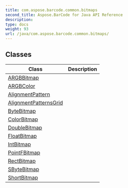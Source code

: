 ```yaml
---
title: com.aspose.barcode.common.bitmaps
second_title: Aspose.BarCode for Java API Reference
description: 
type: docs
weight: 93
url: /java/com.aspose.barcode.common.bitmaps/
---
```


## Classes

| Class | Description |
| --- | --- |
| [ARGBBitmap](../com.aspose.barcode.common.bitmaps/argbbitmap) |  |
| [ARGBColor](../com.aspose.barcode.common.bitmaps/argbcolor) |  |
| [AlignmentPattern](../com.aspose.barcode.common.bitmaps/alignmentpattern) |  |
| [AlignmentPatternsGrid](../com.aspose.barcode.common.bitmaps/alignmentpatternsgrid) |  |
| [ByteBitmap](../com.aspose.barcode.common.bitmaps/bytebitmap) |  |
| [ColorBitmap](../com.aspose.barcode.common.bitmaps/colorbitmap) |  |
| [DoubleBitmap](../com.aspose.barcode.common.bitmaps/doublebitmap) |  |
| [FloatBitmap](../com.aspose.barcode.common.bitmaps/floatbitmap) |  |
| [IntBitmap](../com.aspose.barcode.common.bitmaps/intbitmap) |  |
| [PointFBitmap](../com.aspose.barcode.common.bitmaps/pointfbitmap) |  |
| [RectBitmap](../com.aspose.barcode.common.bitmaps/rectbitmap) |  |
| [SByteBitmap](../com.aspose.barcode.common.bitmaps/sbytebitmap) |  |
| [ShortBitmap](../com.aspose.barcode.common.bitmaps/shortbitmap) |  |
